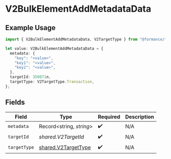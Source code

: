 # V2BulkElementAddMetadataData

## Example Usage

```typescript
import { V2BulkElementAddMetadataData, V2TargetType } from "@formance/formance-sdk/sdk/models/shared";

let value: V2BulkElementAddMetadataData = {
  metadata: {
    "key": "<value>",
    "key1": "<value>",
    "key2": "<value>",
  },
  targetId: 350871n,
  targetType: V2TargetType.Transaction,
};
```

## Fields

| Field                                                             | Type                                                              | Required                                                          | Description                                                       |
| ----------------------------------------------------------------- | ----------------------------------------------------------------- | ----------------------------------------------------------------- | ----------------------------------------------------------------- |
| `metadata`                                                        | Record<string, *string*>                                          | :heavy_check_mark:                                                | N/A                                                               |
| `targetId`                                                        | *shared.V2TargetId*                                               | :heavy_check_mark:                                                | N/A                                                               |
| `targetType`                                                      | [shared.V2TargetType](../../../sdk/models/shared/v2targettype.md) | :heavy_check_mark:                                                | N/A                                                               |